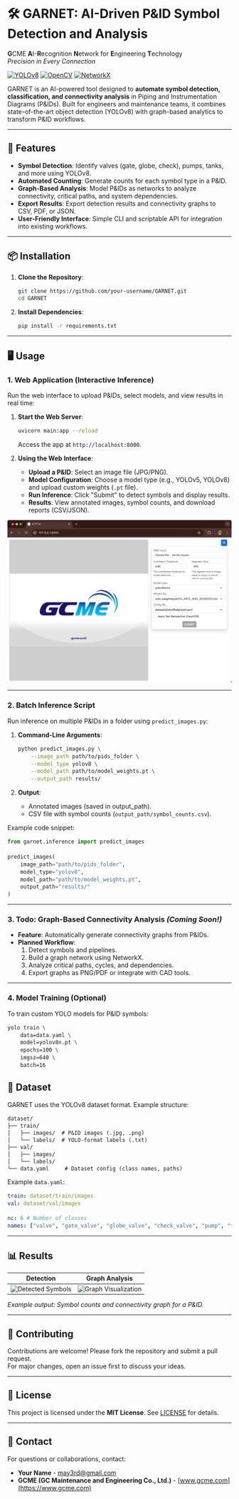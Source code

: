 # 🛠️ GARNET: AI-Driven P&ID Symbol Detection and Analysis

**G**CME **A**I-**R**ecognition **N**etwork for **E**ngineering **T**echnology  
_Precision in Every Connection_

[![YOLOv8](https://img.shields.io/badge/YOLOv8-💻-brightgreen)](https://ultralytics.com/yolov8)
[![OpenCV](https://img.shields.io/badge/OpenCV-🖼️-orange)](https://opencv.org/)
[![NetworkX](https://img.shields.io/badge/NetworkX-📊-blue)](https://networkx.org/)

GARNET is an AI-powered tool designed to **automate symbol detection, classification, and connectivity analysis** in Piping and Instrumentation Diagrams (P&IDs). Built for engineers and maintenance teams, it combines state-of-the-art object detection (YOLOv8) with graph-based analytics to transform P&ID workflows.

---

## 🚀 Features

-   **Symbol Detection**: Identify valves (gate, globe, check), pumps, tanks, and more using YOLOv8.
-   **Automated Counting**: Generate counts for each symbol type in a P&ID.
-   **Graph-Based Analysis**: Model P&IDs as networks to analyze connectivity, critical paths, and system dependencies.
-   **Export Results**: Export detection results and connectivity graphs to CSV, PDF, or JSON.
-   **User-Friendly Interface**: Simple CLI and scriptable API for integration into existing workflows.

---

## 📦 Installation

1. **Clone the Repository**:

    ```bash
    git clone https://github.com/your-username/GARNET.git
    cd GARNET
    ```

2. **Install Dependencies**:
    ```bash
    pip install -r requirements.txt
    ```

---

## 🖥️ Usage

### 1. **Web Application (Interactive Inference)**

Run the web interface to upload P&IDs, select models, and view results in real time:

1. **Start the Web Server**:

    ```bash
    uvicorn main:app --reload
    ```

    Access the app at `http://localhost:8000`.

2. **Using the Web Interface**:
    - **Upload a P&ID**: Select an image file (JPG/PNG).
    - **Model Configuration**: Choose a model type (e.g., YOLOv5, YOLOv8) and upload custom weights (`.pt` file).
    - **Run Inference**: Click "Submit" to detect symbols and display results.
    - **Results**: View annotated images, symbol counts, and download reports (CSV/JSON).

![Web Interface Demo](assets/web_demo.png)

---

### 2. **Batch Inference Script**

Run inference on multiple P&IDs in a folder using `predict_images.py`:

1. **Command-Line Arguments**:

    ```bash
    python predict_images.py \
        --image_path path/to/pids_folder \
        --model_type yolov8 \
        --model_path path/to/model_weights.pt \
        --output_path results/
    ```

2. **Output**:
    - Annotated images (saved in output_path).
    - CSV file with symbol counts (`output_path/symbol_counts.csv`).

Example code snippet:

```python
from garnet.inference import predict_images

predict_images(
    image_path="path/to/pids_folder",
    model_type="yolov8",
    model_path="path/to/model_weights.pt",
    output_path="results/"
)
```

---

### 3. **Todo: Graph-Based Connectivity Analysis** _(Coming Soon!)_

-   **Feature**: Automatically generate connectivity graphs from P&IDs.
-   **Planned Workflow**:
    1. Detect symbols and pipelines.
    2. Build a graph network using NetworkX.
    3. Analyze critical paths, cycles, and dependencies.
    4. Export graphs as PNG/PDF or integrate with CAD tools.

---

### 4. **Model Training (Optional)**

To train custom YOLO models for P&ID symbols:

```bash
yolo train \
    data=data.yaml \
    model=yolov8n.pt \
    epochs=100 \
    imgsz=640 \
    batch=16
```

## 📂 Dataset

GARNET uses the YOLOv8 dataset format. Example structure:

```
dataset/
├── train/
│   ├── images/  # P&ID images (.jpg, .png)
│   └── labels/  # YOLO-format labels (.txt)
├── val/
│   ├── images/
│   └── labels/
└── data.yaml     # Dataset config (class names, paths)
```

Example `data.yaml`:

```yaml
train: dataset/train/images
val: dataset/val/images

nc: 6 # Number of classes
names: ["valve", "gate_valve", "globe_valve", "check_valve", "pump", "tank"]
```

---

## 📊 Results

| **Detection**                                     | **Graph Analysis**                               |
| ------------------------------------------------- | ------------------------------------------------ |
| ![Detected Symbols](assets/detection_example.jpg) | ![Graph Visualization](assets/graph_example.png) |

_Example output: Symbol counts and connectivity graph for a P&ID._

---

## 🤝 Contributing

Contributions are welcome! Please fork the repository and submit a pull request.  
For major changes, open an issue first to discuss your ideas.

---

## 📜 License

This project is licensed under the **MIT License**. See [LICENSE](LICENSE) for details.

---

## 📧 Contact

For questions or collaborations, contact:

-   **Your Name** - [may3rd@gmail.com](mailto:may3rd@gmail.com)
-   **GCME (GC Maintenance and Engineering Co., Ltd.)** - [www.gcme.com](https://www.gcme.com)
